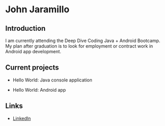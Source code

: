  # John Jaramillo
    
 ## Introduction

 I am currently attending the Deep Dive Coding Java + Android Bootcamp. My plan after graduation is to look for employment or contract work in Android app development.
    
 ## Current projects

 * Hello World: Java console application

 * Hello World: Android app

 ## Links

 * [LinkedIn](https://www.linkedin.com/in/john-jaramillo-5172521b3/)